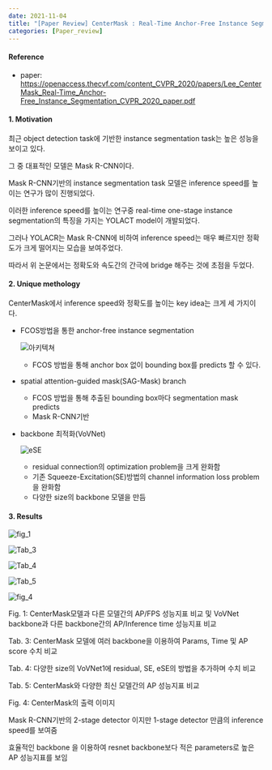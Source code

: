 ```yaml
---
date: 2021-11-04
title: "[Paper Review] CenterMask : Real-Time Anchor-Free Instance Segmentation (CVPR_2020)"
categories: [Paper_review]
---
```





#### Reference

+ paper: <https://openaccess.thecvf.com/content_CVPR_2020/papers/Lee_CenterMask_Real-Time_Anchor-Free_Instance_Segmentation_CVPR_2020_paper.pdf>





#### 1. Motivation  



최근 object detection task에 기반한 instance segmentation task는 높은 성능을 보이고 있다.

그 중 대표적인 모델은 Mask R-CNN이다.

Mask R-CNN기반의 instance segmentation task 모델은 inference speed를 높이는 연구가 많이 진행되었다.

이러한 inference speed를 높이는 연구중 real-time one-stage instance segmentation의 특징을 가지는 YOLACT model이 개발되었다.

그러나 YOLACR는 Mask R-CNN에 비하여 inference speed는 매우 빠르지만 정확도가 크게 떨어지는 모습을 보여주었다.

따라서 위 논문에서는 정확도와 속도간의 간극에 bridge 해주는 것에 초점을 두었다.



#### 2. Unique methology  

CenterMask에서 inference speed와 정확도를 높이는 key idea는 크게 세 가지이다. 

+ FCOS방법을 통한 anchor-free instance segmentation

  ![아키텍쳐](https://user-images.githubusercontent.com/76807432/140310553-2483ac32-3670-43f0-ada5-ddaf3987bddf.PNG)


  + FCOS 방법을 통해 anchor box 없이 bounding box를 predicts 할 수 있다.
  

+ spatial attention-guided mask(SAG-Mask) branch


  + FCOS 방법을 통해 추출된 bounding box마다 segmentation mask predicts
  + Mask R-CNN기반  

+ backbone 최적화(VoVNet)

  ![eSE](https://user-images.githubusercontent.com/76807432/140313601-3e7ce8e0-ba26-4eb2-966b-e1e43d2ef9da.PNG)

  + residual connection의 optimization problem을 크게 완화함
  + 기존 Squeeze-Excitation(SE)방법의 channel information loss problem을 완화함
  + 다양한 size의 backbone 모델을 만듬


#### 3. Results  

![fig_1](https://user-images.githubusercontent.com/76807432/140313392-c0d2f146-51ad-41cf-be3f-edb9349a777e.png)

![Tab_3](https://user-images.githubusercontent.com/76807432/140314708-9e173262-4a6b-4e60-9d77-6cb1b6aa6431.PNG)

![Tab_4](https://user-images.githubusercontent.com/76807432/140314729-041393c1-a5d6-4c67-a03b-e37ab5f8a9de.PNG)

![Tab_5](https://user-images.githubusercontent.com/76807432/140314750-1e5412e2-3214-47d6-872b-5e2cd9e308af.PNG)

![fig_4](https://user-images.githubusercontent.com/76807432/140314775-cd16a99e-88b2-400a-bdb9-6f1eec2eeaee.PNG)


Fig. 1: CenterMask모델과 다른 모델간의 AP/FPS 성능지표 비교 및 VoVNet backbone과 다른 backbone간의  AP/Inference time 성능지표 비교

Tab. 3: CenterMask 모델에 여러 backbone을 이용하여 Params, Time 및 AP score 수치 비교 

Tab. 4: 다양한 size의 VoVNet1에 residual, SE, eSE의 방법을 추가하며 수치 비교 

Tab. 5: CenterMask와 다양한 최신 모델간의 AP 성능지표 비교 

Fig. 4: CenterMask의 출력 이미지 



Mask R-CNN기반의 2-stage detector 이지만 1-stage detector 만큼의 inference speed를 보여줌 

효율적인 backbone 을 이용하여 resnet backbone보다 적은 parameters로 높은 AP 성능지표를 보임
